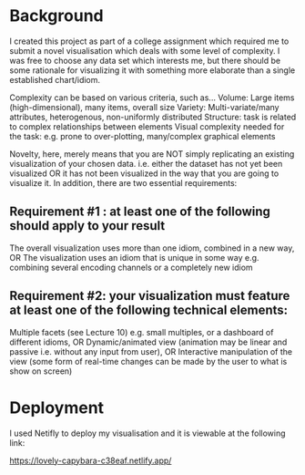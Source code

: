 # Background

I created this project as part of a college assignment which required me to submit a novel visualisation which deals with some level of complexity. I was free to choose any data set which interests me, but there should be some
rationale for visualizing it with something more elaborate than a single established chart/idiom.

Complexity can be based on various criteria, such as...
Volume: Large items (high-dimensional), many items, overall size
Variety: Multi-variate/many attributes, heterogenous, non-uniformly distributed
Structure: task is related to complex relationships between elements
Visual complexity needed for the task: e.g. prone to over-plotting, many/complex graphical elements

Novelty, here, merely means that you are NOT simply replicating an existing visualization of your chosen data. i.e. either the dataset has not
yet been visualized OR it has not been visualized in the way that you are going to visualize it. In addition, there are two essential
requirements:

## Requirement #1 : at least one of the following should apply to your result

The overall visualization uses more than one idiom, combined in a new way, OR
The visualization uses an idiom that is unique in some way e.g. combining several encoding channels or a completely new idiom

## Requirement #2: your visualization must feature at least one of the following technical elements:

Multiple facets (see Lecture 10) e.g. small multiples, or a dashboard of different idioms, OR
Dynamic/animated view (animation may be linear and passive i.e. without any input from user), OR
Interactive manipulation of the view (some form of real-time changes can be made by the user to what is show on screen)

# Deployment

I used Netifly to deploy my visualisation and it is viewable at the following link:

https://lovely-capybara-c38eaf.netlify.app/
